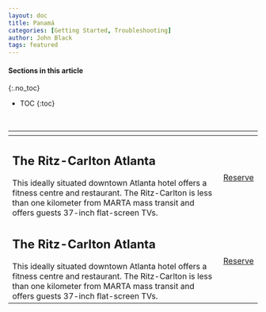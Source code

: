 ```yaml
---
layout: doc
title: Panamá
categories: [Getting Started, Troubleshooting]
author: John Black
tags: featured
---
```


#### Sections in this article
{:.no_toc}
* TOC
{:toc}

<table class="uk-table uk-table-middle uk-table-divider">
<thead>
<tr>
<th></th>
<th></th>
</tr>
</thead>
<tbody>
<tr>
<td><h2>The Ritz-Carlton Atlanta</h2>This ideally situated downtown Atlanta hotel offers a fitness centre and restaurant. The Ritz-Carlton is less than one kilometer from MARTA mass transit and offers guests 37-inch flat-screen TVs.</td>
<td><a class="uk-button uk-button-danger" href="https://www.booking.com/hotel/us/ritz-carlton-sarasota.en.html?aid=893121&no_rooms=1&group_adults=1">Reserve</a></td>
</tr>
<br>
<tr>
<td><h2>The Ritz-Carlton Atlanta</h2>This ideally situated downtown Atlanta hotel offers a fitness centre and restaurant. The Ritz-Carlton is less than one kilometer from MARTA mass transit and offers guests 37-inch flat-screen TVs.</td>
<td><a class="uk-button uk-button-danger" href="https://www.booking.com/hotel/us/ritz-carlton-sarasota.en.html?aid=893121&no_rooms=1&group_adults=1">Reserve</a></td>
</tr>
</tbody>
</table>
<html>
<head>
    




